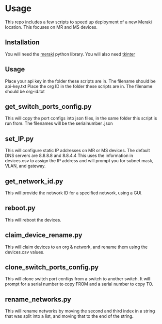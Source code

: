# Usage
This repo includes a few scripts to speed up deployment of a new Meraki location. This focuses on MR and MS devices.
## Installation
You will need the [meraki](https://github.com/meraki/dashboard-api-python) python library. You will also need [tkinter](https://docs.python.org/3/library/tkinter.html)
## Usage
Place your api key in the folder these scripts are in. The filename should be api-key.txt
Place the org ID in the folder these scripts are in. The filename should be org-id.txt

## get_switch_ports_config.py
This will copy the port configs into json files, in the same folder this script is run from. The filenames will be the serialnumber .json

## set_IP.py
This will configure static IP addresses on MR or MS devices. The default DNS servers are 8.8.8.8 and 8.8.4.4
This uses the information in devices.csv to assign the IP address and will prompt you for subnet mask, VLAN, and gateway.  

## get_network_id.py
This will provide the network ID for a specified network, using a GUI.

## reboot.py
This will reboot the devices.

## claim_device_rename.py
This will claim devices to an org & network, and rename them using the devices.csv values.

## clone_switch_ports_config.py
This will clone switch port configs from a switch to another switch. It will prompt for a serial number to copy FROM and a serial number to copy TO.

## rename_networks.py
This will rename networks by moving the second and third index in a string that was split into a list, and moving that to the end of the string.
